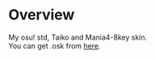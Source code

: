 # Overview

My osu! std, Taiko and Mania4-8key skin.  
You can get .osk from [here](https://github.com/kurashina52/skin/releases).
